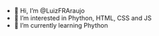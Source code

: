 - 👋 Hi, I’m @LuizFRAraujo
- 👀 I’m interested in Phython, HTML, CSS and JS
- 🌱 I’m currently learning Phython

<!---
LuizFRAraujo/LuizFRAraujo is a ✨ special ✨ repository because its `README.md` (this file) appears on your GitHub profile.
You can click the Preview link to take a look at your changes.
--->
